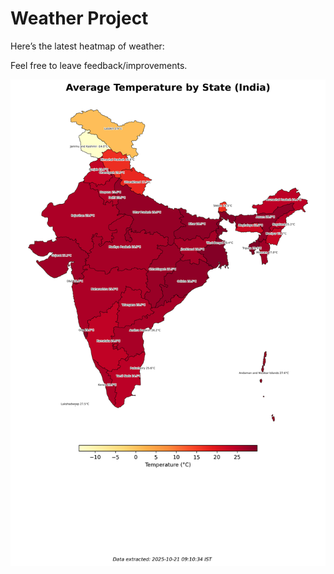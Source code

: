 # Weather Project

Here’s the latest heatmap of weather:

Feel free to leave feedback/improvements.

![India Heatmap](docs/assets/india_heatmap.png?v=F700B4)
